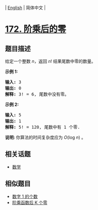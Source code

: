 
| [English](README_EN.md) | 简体中文 |

# [172. 阶乘后的零](https://leetcode-cn.com/problems/factorial-trailing-zeroes/)

## 题目描述

<p>给定一个整数 <em>n</em>，返回 <em>n</em>! 结果尾数中零的数量。</p>

<p><strong>示例 1:</strong></p>

<pre><strong>输入:</strong> 3
<strong>输出:</strong> 0
<strong>解释:</strong>&nbsp;3! = 6, 尾数中没有零。</pre>

<p><strong>示例&nbsp;2:</strong></p>

<pre><strong>输入:</strong> 5
<strong>输出:</strong> 1
<strong>解释:</strong>&nbsp;5! = 120, 尾数中有 1 个零.</pre>

<p><strong>说明: </strong>你算法的时间复杂度应为&nbsp;<em>O</em>(log&nbsp;<em>n</em>)<em>&nbsp;</em>。</p>


## 相关话题

- [数学](https://leetcode-cn.com/tag/math)

## 相似题目

- [数字 1 的个数](../number-of-digit-one/README.md)
- [阶乘函数后 K 个零](../preimage-size-of-factorial-zeroes-function/README.md)
